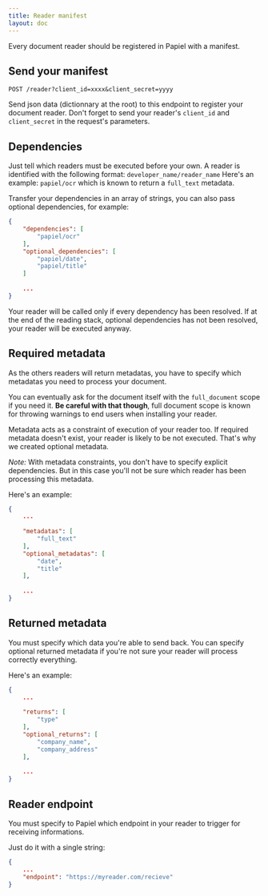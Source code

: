 ```yaml
---
title: Reader manifest
layout: doc
---
```


Every document reader should be registered in Papiel with a manifest.

## Send your manifest

`POST /reader?client_id=xxxx&client_secret=yyyy`

Send json data (dictionnary at the root) to this endpoint to register your document reader. Don't forget to send your reader's `client_id` and `client_secret` in the request's parameters.

## Dependencies

Just tell which readers must be executed before your own. A reader is identified with the following format: `developer_name/reader_name` Here's an example: `papiel/ocr` which is known to return a `full_text` metadata.

Transfer your dependencies in an array of strings, you can also pass optional dependencies, for example:

```json
{
	"dependencies": [
		"papiel/ocr"
	],
	"optional_dependencies": [
		"papiel/date",
		"papiel/title"
	]
	
	...
}
```

Your reader will be called only if every dependency has been resolved. If at the end of the reading stack, optional dependencies has not been resolved, your reader will be executed anyway.

## Required metadata

As the others readers will return metadatas, you have to specify which metadatas you need to process your document.

You can eventually ask for the document itself with the `full_document` scope if you need it. **Be careful with that though**, full document scope is known for throwing warnings to end users when installing your reader. 

Metadata acts as a constraint of execution of your reader too. If required metadata doesn't exist, your reader is likely to be not executed. That's why we created optional metadata.

_Note:_ With metadata constraints, you don't have to specify explicit dependencies. But in this case you'll not be sure which reader has been processing this metadata.

Here's an example:
```json
{
	...
	
	"metadatas": [
		"full_text"
	],
	"optional_metadatas": [
		"date",
		"title"
	],
	
	...
}
```

## Returned metadata

You must specify which data you're able to send back. You can specify optional returned metadata if you're not sure your reader will process correctly everything.

Here's an example:
```json
{
	...
	
	"returns": [
		"type"
	],
	"optional_returns": [
		"company_name",
		"company_address"
	],
	
	...
}
```

## Reader endpoint

You must specify to Papiel which endpoint in your reader to trigger for receiving informations.

Just do it with a single string:
```json
{
	...
	"endpoint": "https://myreader.com/recieve"
}
```
